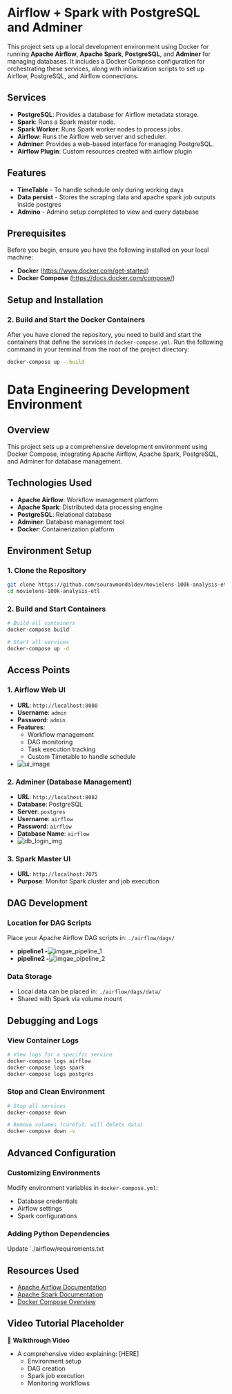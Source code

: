 # Airflow + Spark with PostgreSQL and Adminer

This project sets up a local development environment using Docker for running **Apache Airflow**, **Apache Spark**, **PostgreSQL**, and **Adminer** for managing databases. It includes a Docker Compose configuration for orchestrating these services, along with initialization scripts to set up Airflow, PostgreSQL, and Airflow connections.

## Services

- **PostgreSQL**: Provides a database for Airflow metadata storage.
- **Spark**: Runs a Spark master node.
- **Spark Worker**: Runs Spark worker nodes to process jobs.
- **Airflow**: Runs the Airflow web server and scheduler.
- **Adminer**: Provides a web-based interface for managing PostgreSQL.
- **Airflow Plugin**: Custom resources created with airflow plugin

## Features
- **TimeTable** - To handle schedule only during working days
- **Data persist** - Stores the scraping data and apache spark job outputs inside postgres
- **Admino** - Admino setup completed to view and query database

## Prerequisites

Before you begin, ensure you have the following installed on your local machine:

- **Docker** (https://www.docker.com/get-started)
- **Docker Compose** (https://docs.docker.com/compose/)

## Setup and Installation

### 2. Build and Start the Docker Containers

After you have cloned the repository, you need to build and start the containers that define the services in `docker-compose.yml`. Run the following command in your terminal from the root of the project directory:

```bash
docker-compose up --build

````

# Data Engineering Development Environment

## Overview
This project sets up a comprehensive development environment using Docker Compose, integrating Apache Airflow, Apache Spark, PostgreSQL, and Adminer for database management.

## Technologies Used
- **Apache Airflow**: Workflow management platform
- **Apache Spark**: Distributed data processing engine
- **PostgreSQL**: Relational database
- **Adminer**: Database management tool
- **Docker**: Containerization platform






## Environment Setup

### 1. Clone the Repository
```bash
git clone https://github.com/souravmondaldev/movielens-100k-analysis-etl.git
cd movielens-100k-analysis-etl
```

### 2. Build and Start Containers
```bash
# Build all containers
docker-compose build

# Start all services
docker-compose up -d
```

## Access Points

### 1. Airflow Web UI
- **URL**: `http://localhost:8080`
- **Username**: `admin`
- **Password**: `admin`
- **Features**:
    - Workflow management
    - DAG monitoring
    - Task execution tracking
    -  Custom Timetable to handle schedule
- ![ui_image](https://i.imgur.com/if0zXSg.png)

### 2. Adminer (Database Management)
- **URL**: `http://localhost:8082`
- **Database**: PostgreSQL
- **Server**: `postgres`
- **Username**: `airflow`
- **Password**: `airflow`
- **Database Name**: `airflow`
- ![db_login_img](https://i.imgur.com/JgM01cr.png)

### 3. Spark Master UI
- **URL**: `http://localhost:7075`
- **Purpose**: Monitor Spark cluster and job execution

## DAG Development

### Location for DAG Scripts
Place your Apache Airflow DAG scripts in:
`./airflow/dags/`

- **pipeline1 -**![imgae_pipeline_1](https://i.imgur.com/5ZV6Oq7.png)
- **pipeline2 -**![imgae_pipeline_2](https://i.imgur.com/3vOcwGo.png)

### Data Storage
- Local data can be placed in: `./airflow/dags/data/`
- Shared with Spark via volume mount

## Debugging and Logs

### View Container Logs
```bash
# View logs for a specific service
docker-compose logs airflow
docker-compose logs spark
docker-compose logs postgres
```

### Stop and Clean Environment
```bash
# Stop all services
docker-compose down

# Remove volumes (careful: will delete data)
docker-compose down -v
```

## Advanced Configuration

### Customizing Environments
Modify environment variables in `docker-compose.yml`:
- Database credentials
- Airflow settings
- Spark configurations

### Adding Python Dependencies
Update `./airflow/requirements.txt

## Resources Used
- [Apache Airflow Documentation](https://airflow.apache.org/docs/)
- [Apache Spark Documentation](https://spark.apache.org/docs/latest/)
- [Docker Compose Overview](https://docs.docker.com/compose/)

## Video Tutorial Placeholder
🎥 **Walkthrough Video**
- A comprehensive video explaining: [HERE]
    - Environment setup
    - DAG creation
    - Spark job execution
    - Monitoring workflows
